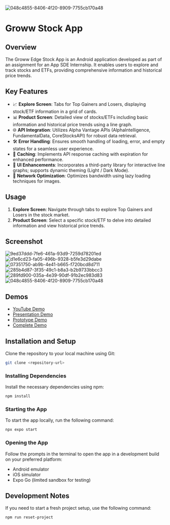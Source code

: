 ![048c4855-8406-4f20-8909-7755cb170a48](https://github.com/user-attachments/assets/40101cd1-67b4-4033-8002-0c44cb627f66)

# Groww Stock App

## Overview

The Groww Edge Stock App is an Android application developed as part of an assignment for an App SDE Internship. It enables users to explore and track stocks and ETFs, providing comprehensive information and historical price trends.

## Key Features

- 📈 **Explore Screen**: Tabs for Top Gainers and Losers, displaying stock/ETF information in a grid of cards.
- 📊 **Product Screen**: Detailed view of stocks/ETFs including basic information and historical price trends using a line graph.
- 🌐 **API Integration**: Utilizes Alpha Vantage APIs (AlphaIntelligence, FundamentalData, CoreStocksAPI) for robust data retrieval.
- 🛠️ **Error Handling**: Ensures smooth handling of loading, error, and empty states for a seamless user experience.
- 🔄 **Caching**: Implements API response caching with expiration for enhanced performance.
- 🎨 **UI Enhancements**: Incorporates a third-party library for interactive line graphs; supports dynamic theming (Light / Dark Mode).
- 📡 **Network Optimization**: Optimizes bandwidth using lazy loading techniques for images.

## Usage

1. **Explore Screen**: Navigate through tabs to explore Top Gainers and Losers in the stock market.
2. **Product Screen**: Select a specific stock/ETF to delve into detailed information and view historical price trends.

## Screenshot 
![9ed37ddd-7fe6-461a-93d9-7259d78201ed](https://github.com/user-attachments/assets/6ef7de0f-9975-4b7c-8413-93071b4866e3)
![d1e6cd23-fa05-496b-9328-b5fe3d29dabe](https://github.com/user-attachments/assets/08f9e130-7a58-45b5-9592-ba596d7e877f)
![07351750-ab9b-4e41-b665-f720bcd8d711](https://github.com/user-attachments/assets/b2b33057-6295-4b58-ae41-e117ab30c9ef)
![285b4d87-3f35-49c1-b8a3-b2b9733bbcc3](https://github.com/user-attachments/assets/5b2061dd-f0a7-4c39-9492-de941103a279)
![289fd900-035a-4e39-90df-91b2ec983d83](https://github.com/user-attachments/assets/144f7c83-bf47-4d87-a5ce-1f7ebf6d6f7c)
![048c4855-8406-4f20-8909-7755cb170a48](https://github.com/user-attachments/assets/8b36b477-9689-4102-8aa8-f6ffeb6033f2)


## Demos
- [YouTube Demo](https://www.youtube.com/watch?v=WZzIhNmGfug)
- [Presentation Demo](https://drive.google.com/file/d/1Amfb4ULktImNenVawxu3F8CJCSXDxxAg/view)
- [Prototype Demo](https://drive.google.com/file/d/1j4vinIKZxyiNReVkm4Wx96GogKdJI6pe/view?usp=sharing)
- [Complete Demo](https://new.express.adobe.com/id/urn:aaid:sc:AP:e5f7b802-24d4-46ad-872d-9de8becc3849?invite=true&promoid=Z2G1FQKR&mv=other)

## Installation and Setup


Clone the repository to your local machine using Git:

```bash
git clone <repository-url>
```

### Installing Dependencies

Install the necessary dependencies using npm:

```bash
npm install
```

### Starting the App

To start the app locally, run the following command:

```bash
npx expo start
```

### Opening the App

Follow the prompts in the terminal to open the app in a development build on your preferred platform:

- Android emulator
- iOS simulator
- Expo Go (limited sandbox for testing)

## Development Notes

If you need to start a fresh project setup, use the following command:

```bash
npm run reset-project
```


